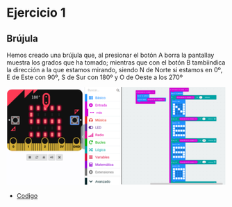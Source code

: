 # Ejercicio 1

## Brújula

Hemos creado una brújula que, al presionar el botón A borra la pantallay muestra los grados que ha tomado; mientras que con el botón B tambiindica la dirección a la que estamos mirando, siendo N de Norte si estamos en 0º, E de Este con 90º, S de Sur con 180º y O de Oeste a los 270º

![actividad1](/imagenes/modulo4_brujula.png)

- [Codigo](/archivos/microbit-Modulo4_Actividad1.hex)


